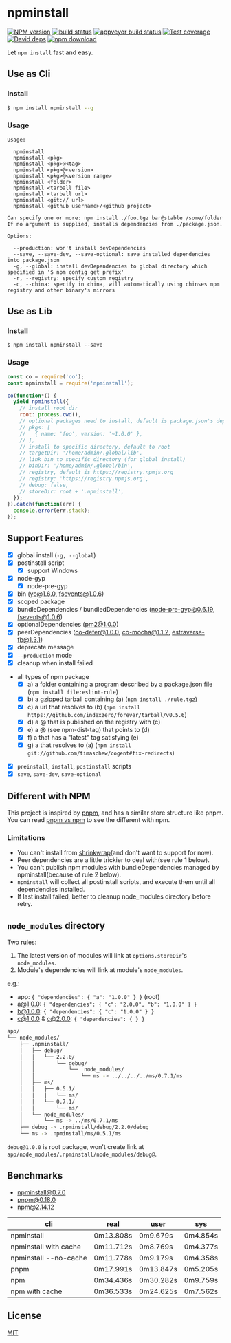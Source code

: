 # npminstall

[![NPM version][npm-image]][npm-url]
[![build status][travis-image]][travis-url]
[![appveyor build status][appveyor-image]][appveyor-url]
[![Test coverage][codecov-image]][codecov-url]
[![David deps][david-image]][david-url]
[![npm download][download-image]][download-url]

[npm-image]: https://img.shields.io/npm/v/npminstall.svg?style=flat-square
[npm-url]: https://npmjs.org/package/npminstall
[travis-image]: https://img.shields.io/travis/cnpm/npminstall.svg?style=flat-square
[travis-url]: https://travis-ci.org/cnpm/npminstall
[appveyor-image]: https://ci.appveyor.com/api/projects/status/9x637qe09ivo8g2h?svg=true
[appveyor-url]: https://ci.appveyor.com/project/fengmk2/npminstall
[codecov-image]: https://codecov.io/github/cnpm/npminstall/coverage.svg?branch=master
[codecov-url]: https://codecov.io/github/cnpm/npminstall?branch=master
[david-image]: https://img.shields.io/david/cnpm/npminstall.svg?style=flat-square
[david-url]: https://david-dm.org/cnpm/npminstall
[download-image]: https://img.shields.io/npm/dm/npminstall.svg?style=flat-square
[download-url]: https://npmjs.org/package/npminstall

Let `npm install` fast and easy.

## Use as Cli

### Install

```bash
$ npm install npminstall --g
```

### Usage

```
Usage:

  npminstall
  npminstall <pkg>
  npminstall <pkg>@<tag>
  npminstall <pkg>@<version>
  npminstall <pkg>@<version range>
  npminstall <folder>
  npminstall <tarball file>
  npminstall <tarball url>
  npminstall <git:// url>
  npminstall <github username>/<github project>

Can specify one or more: npm install ./foo.tgz bar@stable /some/folder
If no argument is supplied, installs dependencies from ./package.json.

Options:

  --production: won't install devDependencies
  --save, --save-dev, --save-optional: save installed dependencies into package.json
  -g, --global: install devDependencies to global directory which specified in '$ npm config get prefix'
  -r, --registry: specify custom registry
  -c, --china: specify in china, will automatically using chinses npm registry and other binary's mirrors
```

## Use as Lib

### Install

```
$ npm install npminstall --save
```

### Usage

```js
const co = require('co');
const npminstall = require('npminstall');

co(function*() {
  yield npminstall({
    // install root dir
    root: process.cwd(),
    // optional packages need to install, default is package.json's dependencies and devDependencies
    // pkgs: [
    //   { name: 'foo', version: '~1.0.0' },
    // ],
    // install to specific directory, default to root
    // targetDir: '/home/admin/.global/lib',
    // link bin to specific directory (for global install)
    // binDir: '/home/admin/.global/bin',
    // registry, default is https://registry.npmjs.org
    // registry: 'https://registry.npmjs.org',
    // debug: false,
    // storeDir: root + '.npminstall',
  });
}).catch(function(err) {
  console.error(err.stack);
});
```

## Support Features

- [x] global install (`-g, --global`)
- [x] postinstall script
  - [x] support Windows
- [x] node-gyp
  - [x] node-pre-gyp
- [x] bin (yo@1.6.0, fsevents@1.0.6)
- [x] scoped package
- [x] bundleDependencies / bundledDependencies (node-pre-gyp@0.6.19, fsevents@1.0.6)
- [x] optionalDependencies (pm2@1.0.0)
- [x] peerDependencies (co-defer@1.0.0, co-mocha@1.1.2, estraverse-fb@1.3.1)
- [x] deprecate message
- [x] `--production` mode
- [x] cleanup when install failed
- all types of npm package
  - [x] a) a folder containing a program described by a package.json file (`npm install file:eslint-rule`)
  - [x] b) a gzipped tarball containing (a) (`npm install ./rule.tgz`)
  - [x] c) a url that resolves to (b) (`npm install https://github.com/indexzero/forever/tarball/v0.5.6`)
  - [x] d) a <name>@<version> that is published on the registry with (c)
  - [x] e) a <name>@<tag> (see npm-dist-tag) that points to (d)
  - [x] f) a <name> that has a "latest" tag satisfying (e)
  - [x] g) a <git remote url> that resolves to (a) (`npm install git://github.com/timaschew/cogent#fix-redirects`)
- [x] `preinstall`, `install`, `postinstall` scripts
- [x] `save`, `save-dev`, `save-optional`

## Different with NPM

This project is inspired by [pnpm](https://github.com/rstacruz/pnpm), and has a similar store structure like pnpm. You can read [pnpm vs npm](https://github.com/rstacruz/pnpm/blob/master/docs/vs-npm.md) to see the different with npm.

### Limitations

- You can't install from [shrinkwrap](https://docs.npmjs.com/cli/shrinkwrap)(and don't want to support for now).
- Peer dependencies are a little trickier to deal with(see rule 1 below).
- You can't publish npm modules with bundleDependencies managed by npminstall(because of rule 2 below).
- `npminstall` will collect all postinstall scripts, and execute them until all dependencies installed.
- If last install failed, better to cleanup node_modules directory before retry.

## `node_modules` directory

Two rules:

1. The latest version of modules will link at `options.storeDir`'s `node_modules`.
2. Module's dependencies will link at module's `node_modules`.

e.g.:

- app: `{ "dependencies": { "a": "1.0.0" } }` (root)
- a@1.0.0: `{ "dependencies": { "c": "2.0.0", "b": "1.0.0" } }`
- b@1.0.0: `{ "dependencies": { "c": "1.0.0" } }`
- c@1.0.0 & c@2.0.0: `{ "dependencies": { } }`

```bash
app/
└── node_modules/
    ├── .npminstall/
    │   ├── debug/
    │   │   └── 2.2.0/
    │   │       └── debug/
    │   │           └──  node_modules/
    │   │               └── ms -> ../../../../ms/0.7.1/ms
    │   ├── ms/
    │   │   ├── 0.5.1/
    │   │   │   └── ms/
    │   │   └── 0.7.1/
    │   │       └── ms/
    │   └── node_modules/
    │       └── ms -> ../ms/0.7.1/ms
    ├── debug -> .npminstall/debug/2.2.0/debug
    └── ms -> .npminstall/ms/0.5.1/ms
```

`debug@1.0.0` is root package, won't create link at `app/node_modules/.npminstall/node_modules/debug@`.

## Benchmarks

- npminstall@0.7.0
- pnpm@0.18.0
- npm@2.14.12

cli | real | user | sys
--- | ---  | ---  | ---
npminstall | 0m13.808s | 0m9.679s | 0m4.854s
npminstall with cache | 0m11.712s | 0m8.769s | 0m4.377s
npminstall --no-cache | 0m11.778s | 0m9.179s | 0m4.358s
pnpm | 0m17.991s | 0m13.847s | 0m5.205s
npm | 0m34.436s | 0m30.282s | 0m9.759s
npm with cache | 0m36.533s | 0m24.625s | 0m7.562s

## License

[MIT](LICENSE)
